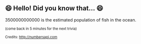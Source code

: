 ## 😄 Hello! Did you know that... 😄
3500000000000 is the estimated population of fish in the ocean.

<sup>(come back in 5 minutes for the next trivia)</sup>


<sup>Credits: http://numbersapi.com</sup>
